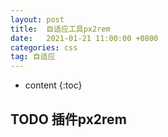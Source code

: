 ```yaml
---
layout: post
title:  自适应工具px2rem
date:   2021-01-21 11:00:00 +0800
categories: css
tag: 自适应
---
```


* content
{:toc}

## TODO 插件px2rem
